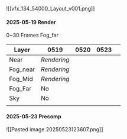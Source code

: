 ![[vfx_134_54000_Layout_v001.png]]

#### 2025-05-19 Render
0~30 Frames
Fog_far

| Layer    | 0519        | 0520 | 0523 |     |
| -------- | ----------- | ---- | ---- | --- |
| Near     | *Rendering* |      |      |     |
| Fog_near | *Rendering* |      |      |     |
| Fog_Mid  | *Rendering* |      |      |     |
| Fog_Far  | No          |      |      |     |
| Sky      | No          |      |      |     |
|          |             |      |      |     |

#### 2025-05-23 Precomp
![[Pasted image 20250523123607.png]]